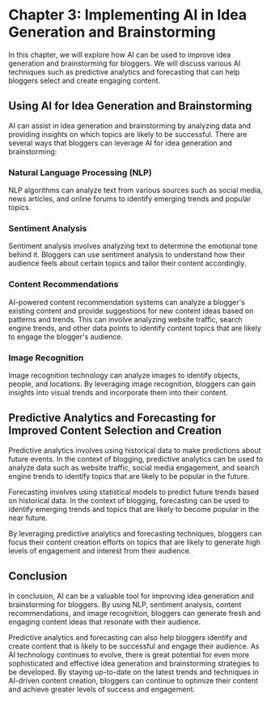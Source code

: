 Chapter 3: Implementing AI in Idea Generation and Brainstorming
===============================================================

In this chapter, we will explore how AI can be used to improve idea generation and brainstorming for bloggers. We will discuss various AI techniques such as predictive analytics and forecasting that can help bloggers select and create engaging content.

Using AI for Idea Generation and Brainstorming
----------------------------------------------

AI can assist in idea generation and brainstorming by analyzing data and providing insights on which topics are likely to be successful. There are several ways that bloggers can leverage AI for idea generation and brainstorming:

### Natural Language Processing (NLP)

NLP algorithms can analyze text from various sources such as social media, news articles, and online forums to identify emerging trends and popular topics.

### Sentiment Analysis

Sentiment analysis involves analyzing text to determine the emotional tone behind it. Bloggers can use sentiment analysis to understand how their audience feels about certain topics and tailor their content accordingly.

### Content Recommendations

AI-powered content recommendation systems can analyze a blogger's existing content and provide suggestions for new content ideas based on patterns and trends. This can involve analyzing website traffic, search engine trends, and other data points to identify content topics that are likely to engage the blogger's audience.

### Image Recognition

Image recognition technology can analyze images to identify objects, people, and locations. By leveraging image recognition, bloggers can gain insights into visual trends and incorporate them into their content.

Predictive Analytics and Forecasting for Improved Content Selection and Creation
--------------------------------------------------------------------------------

Predictive analytics involves using historical data to make predictions about future events. In the context of blogging, predictive analytics can be used to analyze data such as website traffic, social media engagement, and search engine trends to identify topics that are likely to be popular in the future.

Forecasting involves using statistical models to predict future trends based on historical data. In the context of blogging, forecasting can be used to identify emerging trends and topics that are likely to become popular in the near future.

By leveraging predictive analytics and forecasting techniques, bloggers can focus their content creation efforts on topics that are likely to generate high levels of engagement and interest from their audience.

Conclusion
----------

In conclusion, AI can be a valuable tool for improving idea generation and brainstorming for bloggers. By using NLP, sentiment analysis, content recommendations, and image recognition, bloggers can generate fresh and engaging content ideas that resonate with their audience.

Predictive analytics and forecasting can also help bloggers identify and create content that is likely to be successful and engage their audience. As AI technology continues to evolve, there is great potential for even more sophisticated and effective idea generation and brainstorming strategies to be developed. By staying up-to-date on the latest trends and techniques in AI-driven content creation, bloggers can continue to optimize their content and achieve greater levels of success and engagement.
